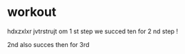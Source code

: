 # workout
hdxzxlxr
jvtrstrujt
 om 
1 st step we succed
ten for 
2 nd step !

2nd also succes
then for 
3rd
